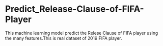 # Predict_Release-Clause-of-FIFA-Player
This machine learning model predict the Relese Clause of FIFA player using the many features.This is real dataset of 2019 FIFA player.

